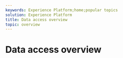 ```yaml
---
keywords: Experience Platform;home;popular topics
solution: Experience Platform
title: Data access overview
topic: overview
---
```


# Data access overview
